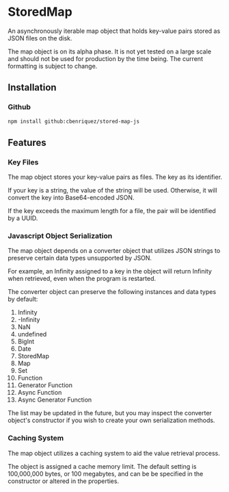 # StoredMap
An asynchronously iterable map object that holds key-value pairs stored as JSON files on the disk.

The map object is on its alpha phase. It is not yet tested on a large scale and should not be used for production by the time being. The current formatting is subject to change.

## Installation

### Github
```bash
npm install github:cbenriquez/stored-map-js
```

## Features
### Key Files
The map object stores your key-value pairs as files. The key as its identifier.

If your key is a string, the value of the string will be used. Otherwise, it will convert the key into Base64-encoded JSON.

If the key exceeds the maximum length for a file, the pair will be identified by a UUID.

### Javascript Object Serialization
The map object depends on a converter object that utilizes JSON strings to preserve certain data types unsupported by JSON.

For example, an Infinity assigned to a key in the object will return Infinity when retrieved, even when the program is restarted.

The converter object can preserve the following instances and data types by default:
1. Infinity
2. -Infinity
3. NaN
4. undefined
5. BigInt
6. Date
7. StoredMap
8. Map
9. Set
10. Function
11. Generator Function
12. Async Function
13. Async Generator Function

The list may be updated in the future, but you may inspect the converter object's constructor if you wish to create your own serialization methods.

### Caching System
The map object utilizes a caching system to aid the value retrieval process.

The object is assigned a cache memory limit. The default setting is 100,000,000 bytes, or 100 megabytes, and can be be specified in the constructor or altered in the properties.
